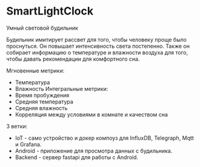 # SmartLightClock

Умный световой будильник

Будильник имитирует рассвет для того, чтобы человеку проще было проснуться. Он повышает интенсивность света постепенно. Также он собирает информацию о температуре и влажности воздуха для того, чтобы давать рекомендации для комфортного сна.

Мгновенные метрики:
  - Температура
  - Влажность
Интегральные метрики:
  - Время пробуждения
  - Средняя температура
  - Средняя влажность
  - Корреляция между условиями в комнате и качеством сна

3 ветки: 
  * IoT - само устройство и докер компоуз для InfluxDB, Telegraph, Mqtt и Grafana.
  * Android - приложение для просмотра данных с будильника.
  * Backend - сервер fastapi для работы с Android.
